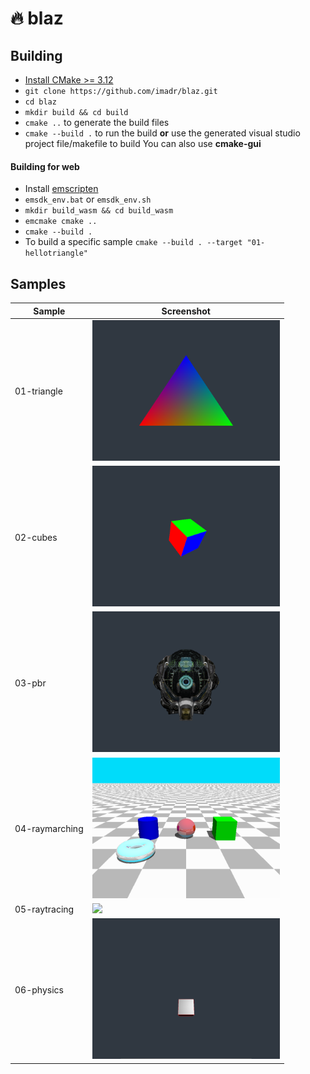 # 🔥 blaz

## Building

- [Install CMake >= 3.12](https://cmake.org/download/)
- ```git clone https://github.com/imadr/blaz.git```
- ```cd blaz```
- ```mkdir build && cd build```
- ```cmake ..``` to generate the build files
- ```cmake --build .``` to run the build **or** use the generated visual studio project file/makefile to build
You can also use **cmake-gui**

#### Building for web

- Install [emscripten](https://emscripten.org/)
- ```emsdk_env.bat``` or ```emsdk_env.sh```
- ```mkdir build_wasm && cd build_wasm```
- ```emcmake cmake ..```
- ```cmake --build .```
- To build a specific sample ```cmake --build . --target "01-hellotriangle"```

## Samples


| <b>Sample</b>                      |<b>Screenshot</b>                                                                               |
|-----------------------------------------------------|------------------------------------------------------------------------------------------------------------|
| 01-triangle           | <img src="/samples/tests/01-hellotriangle.bmp" width="300"/><br>                       |
| 02-cubes              | <img src="/samples/tests/02-cubes.bmp" width="300"/><br>                               |
| 03-pbr                | <img src="/samples/tests/03-pbr.bmp" width="300"/><br>                                 |
| 04-raymarching        | <img src="/samples/tests/04-raymarching.bmp" width="300"/><br>                         |
| 05-raytracing         | <img src="/samples/tests/05-raytracing.bmp" width="300"/><br>                          |
| 06-physics            | <img src="/samples/tests/06-physics.bmp" width="300"/><br>                             |
